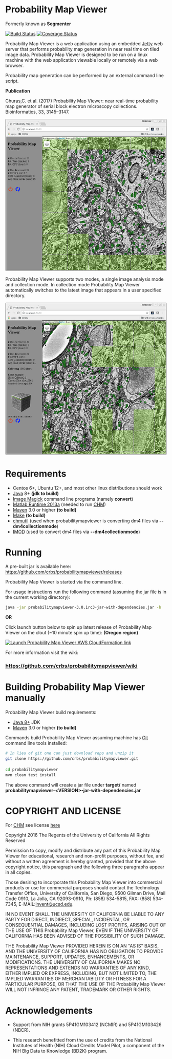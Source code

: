 [chm]: http://www.sci.utah.edu/software/chm.html
[imagemagick]: http://www.imagemagick.org/
[matlabruntime]: http://www.mathworks.com/products/compiler/mcr/
[jetty]: http://eclipse.org/jetty/
[maven]: http://maven.apache.org/
[java]: https://www.oracle.com/java/index.html
[git]: https://git-scm.com/
[chmutil]: https://github.com/crbs/chmutil
[imod]: http://bio3d.colorado.edu/imod
[make]: https://www.gnu.org/software/make
Probability Map Viewer
======================

Formerly known as  **Segmenter**

[![Build Status](https://travis-ci.org/CRBS/probabilitymapviewer.svg?branch=master)](https://travis-ci.org/CRBS/probabilitymapviewer) [![Coverage Status](https://coveralls.io/repos/github/CRBS/probabilitymapviewer/badge.svg?branch=master)](https://coveralls.io/github/CRBS/probabilitymapviewer?branch=master)

Probability Map Viewer is a web application using an embedded [Jetty][jetty] web server that 
performs probability map generation in near real time on tiled image data. 
Probability Map Viewer is designed to be run on a linux machine with the web application
viewable locally or remotely via a web browser.

Probability map generation can be performed by an external command line script.

**Publication**

Churas,C. et al. (2017) Probability Map Viewer: near real-time probability map generator of serial block electron microscopy collections. Bioinformatics, 33, 3145–3147.


![Probability Map Viewer in Single Image Analysis Mode](docs/single.png)

Probability Map Viewer supports two modes, a single image analysis mode and collection mode. 
In collection mode Probability Map Viewer automatically switches to the latest image that 
appears in a user specified directory.

![Probability Map Viewer in Collection Mode](docs/collection.png)


Requirements
============

* Centos 6+, Ubuntu 12+, and most other linux distributions should work
* [Java][java] 8+ **(jdk to build)**
* [Image Magick][imagemagick] command line programs (namely **convert**)
* [Matlab Runtime 2013a][matlabruntime] (needed to run [CHM][chm])
* [Maven][maven] 3.0 or higher **(to build)**
* [Make][make] **(to build)**
* [chmutil][chmutil] (used when probabilitymapviewer is converting dm4 files via **--dm4collectionmode**)
* [IMOD][imod] (used to convert dm4 files via **--dm4collectionmode**)


Running 
=======

A pre-built jar is available here: https://github.com/crbs/probabilitymapviewer/releases

Probability Map Viewer is started via the command line.  

For usage instructions run the following command 
(assuming the jar file is in the current working directory):

```Bash
java -jar probabilitymapviewer-3.0.1rc3-jar-with-dependencies.jar -h
```

**OR**

Click launch button below to spin up latest release of Probability Map Viewer on the clout (~10 minute spin up time): **(Oregon region)**

[![Launch Probability Map Viewer AWS CloudFormation link](https://s3.amazonaws.com/cloudformation-examples/cloudformation-launch-stack.png)](https://console.aws.amazon.com/cloudformation/home?region=us-west-2#/stacks/new?stackName=probabilitymapviewer-stack-3-0-1rc3&templateURL=https://s3-us-west-2.amazonaws.com/probabilitymapviewer-releases/3.0.1rc3/probabilitymapviewer_3.0.1rc3_basic_cloudformation.json)

For more information visit the wiki:

### https://github.com/crbs/probabilitymapviewer/wiki


Building Probability Map Viewer manually  
===========================

Probability Map Viewer build requirements:

* [Java 8+][java] JDK
* [Maven][maven] 3.0 or higher **(to build)**

Commands build Probability Map Viewer assuming machine has [Git][git] command line tools 
installed:

```Bash
# In lieu of git one can just download repo and unzip it
git clone https://github.com/crbs/probabilitymapviewer.git

cd probabilitymapviewer
mvn clean test install
```

The above command will create a jar file under **target/** named 
**probabilitymapviewer-\<VERSION\>-jar-with-dependencies.jar**



COPYRIGHT AND LICENSE
=====================

For [CHM][chm] see license [here][CHM]
  
Copyright 2016 The Regents of the University of California All Rights Reserved

Permission to copy, modify and distribute any part of this Probability Map Viewer for 
educational, research and non-profit purposes, without fee, and without a 
written agreement is hereby granted, provided that the above copyright notice, 
this paragraph and the following three paragraphs appear in all copies.

Those desiring to incorporate this Probability Map Viewer into commercial products
or use for commercial purposes should contact the Technology Transfer Office, 
University of California, San Diego, 9500 Gilman Drive, Mail Code 0910, 
La Jolla, CA 92093-0910, Ph: (858) 534-5815, FAX: (858) 534-7345, 
E-MAIL:invent@ucsd.edu.

IN NO EVENT SHALL THE UNIVERSITY OF CALIFORNIA BE LIABLE TO ANY PARTY FOR 
DIRECT, INDIRECT, SPECIAL, INCIDENTAL, OR CONSEQUENTIAL DAMAGES, INCLUDING 
LOST PROFITS, ARISING OUT OF THE USE OF THIS Probability Map Viewer, EVEN IF THE UNIVERSITY 
OF CALIFORNIA HAS BEEN ADVISED OF THE POSSIBILITY OF SUCH DAMAGE.

THE Probability Map Viewer PROVIDED HEREIN IS ON AN "AS IS" BASIS, AND THE UNIVERSITY 
OF CALIFORNIA HAS NO OBLIGATION TO PROVIDE MAINTENANCE, SUPPORT, UPDATES, 
ENHANCEMENTS, OR MODIFICATIONS. THE UNIVERSITY OF CALIFORNIA MAKES NO 
REPRESENTATIONS AND EXTENDS NO WARRANTIES OF ANY KIND, EITHER IMPLIED OR 
EXPRESS, INCLUDING, BUT NOT LIMITED TO, THE IMPLIED WARRANTIES OF 
MERCHANTABILITY OR FITNESS FOR A PARTICULAR PURPOSE, OR THAT THE USE OF 
THE Probability Map Viewer WILL NOT INFRINGE ANY PATENT, TRADEMARK OR OTHER RIGHTS. 

Acknowledgements
================

* Support from NIH grants 5P41GM103412 (NCMIR) and 5P41GM103426 (NBCR).

* This research benefitted from the use of credits from the National Institutes of Health (NIH) Cloud Credits Model Pilot, a component of the NIH Big Data to Knowledge (BD2K) program.
